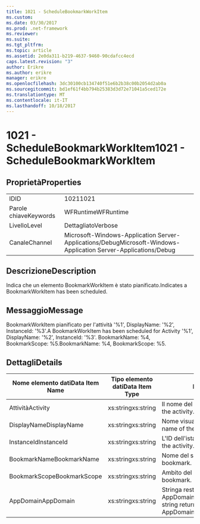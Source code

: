 ```yaml
---
title: 1021 - ScheduleBookmarkWorkItem
ms.custom: 
ms.date: 03/30/2017
ms.prod: .net-framework
ms.reviewer: 
ms.suite: 
ms.tgt_pltfrm: 
ms.topic: article
ms.assetid: 2e0da311-b219-4637-9460-90cdafcc4ecd
caps.latest.revision: "3"
author: Erikre
ms.author: erikre
manager: erikre
ms.openlocfilehash: 3dc30100cb134740f51e6b2b38c00b2054d2ab0a
ms.sourcegitcommit: bd1ef61f4bb794b25383d3d72e71041a5ced172e
ms.translationtype: MT
ms.contentlocale: it-IT
ms.lasthandoff: 10/18/2017
---
```

# <a name="1021---schedulebookmarkworkitem"></a><span data-ttu-id="88c0e-102">1021 - ScheduleBookmarkWorkItem</span><span class="sxs-lookup"><span data-stu-id="88c0e-102">1021 - ScheduleBookmarkWorkItem</span></span>
## <a name="properties"></a><span data-ttu-id="88c0e-103">Proprietà</span><span class="sxs-lookup"><span data-stu-id="88c0e-103">Properties</span></span>  
  
|||  
|-|-|  
|<span data-ttu-id="88c0e-104">ID</span><span class="sxs-lookup"><span data-stu-id="88c0e-104">ID</span></span>|<span data-ttu-id="88c0e-105">1021</span><span class="sxs-lookup"><span data-stu-id="88c0e-105">1021</span></span>|  
|<span data-ttu-id="88c0e-106">Parole chiave</span><span class="sxs-lookup"><span data-stu-id="88c0e-106">Keywords</span></span>|<span data-ttu-id="88c0e-107">WFRuntime</span><span class="sxs-lookup"><span data-stu-id="88c0e-107">WFRuntime</span></span>|  
|<span data-ttu-id="88c0e-108">Livello</span><span class="sxs-lookup"><span data-stu-id="88c0e-108">Level</span></span>|<span data-ttu-id="88c0e-109">Dettagliato</span><span class="sxs-lookup"><span data-stu-id="88c0e-109">Verbose</span></span>|  
|<span data-ttu-id="88c0e-110">Canale</span><span class="sxs-lookup"><span data-stu-id="88c0e-110">Channel</span></span>|<span data-ttu-id="88c0e-111">Microsoft-Windows-Application Server-Applications/Debug</span><span class="sxs-lookup"><span data-stu-id="88c0e-111">Microsoft-Windows-Application Server-Applications/Debug</span></span>|  
  
## <a name="description"></a><span data-ttu-id="88c0e-112">Descrizione</span><span class="sxs-lookup"><span data-stu-id="88c0e-112">Description</span></span>  
 <span data-ttu-id="88c0e-113">Indica che un elemento BookmarkWorkItem è stato pianificato.</span><span class="sxs-lookup"><span data-stu-id="88c0e-113">Indicates a BookmarkWorkItem has been scheduled.</span></span>  
  
## <a name="message"></a><span data-ttu-id="88c0e-114">Messaggio</span><span class="sxs-lookup"><span data-stu-id="88c0e-114">Message</span></span>  
 <span data-ttu-id="88c0e-115">BookmarkWorkItem pianificato per l'attività '%1', DisplayName: '%2', InstanceId: '%3'.</span><span class="sxs-lookup"><span data-stu-id="88c0e-115">A BookmarkWorkItem has been scheduled for Activity '%1', DisplayName: '%2', InstanceId: '%3'.</span></span>  <span data-ttu-id="88c0e-116">BookmarkName: %4, BookmarkScope: %5.</span><span class="sxs-lookup"><span data-stu-id="88c0e-116">BookmarkName: %4, BookmarkScope: %5.</span></span>  
  
## <a name="details"></a><span data-ttu-id="88c0e-117">Dettagli</span><span class="sxs-lookup"><span data-stu-id="88c0e-117">Details</span></span>  
  
|<span data-ttu-id="88c0e-118">Nome elemento dati</span><span class="sxs-lookup"><span data-stu-id="88c0e-118">Data Item Name</span></span>|<span data-ttu-id="88c0e-119">Tipo elemento dati</span><span class="sxs-lookup"><span data-stu-id="88c0e-119">Data Item Type</span></span>|<span data-ttu-id="88c0e-120">Descrizione</span><span class="sxs-lookup"><span data-stu-id="88c0e-120">Description</span></span>|  
|--------------------|--------------------|-----------------|  
|<span data-ttu-id="88c0e-121">Attività</span><span class="sxs-lookup"><span data-stu-id="88c0e-121">Activity</span></span>|<span data-ttu-id="88c0e-122">xs:string</span><span class="sxs-lookup"><span data-stu-id="88c0e-122">xs:string</span></span>|<span data-ttu-id="88c0e-123">Il nome del tipo di attività.</span><span class="sxs-lookup"><span data-stu-id="88c0e-123">The type name of the activity.</span></span>|  
|<span data-ttu-id="88c0e-124">DisplayName</span><span class="sxs-lookup"><span data-stu-id="88c0e-124">DisplayName</span></span>|<span data-ttu-id="88c0e-125">xs:string</span><span class="sxs-lookup"><span data-stu-id="88c0e-125">xs:string</span></span>|<span data-ttu-id="88c0e-126">Nome visualizzato dell'attività.</span><span class="sxs-lookup"><span data-stu-id="88c0e-126">The display name of the activity.</span></span>|  
|<span data-ttu-id="88c0e-127">InstanceId</span><span class="sxs-lookup"><span data-stu-id="88c0e-127">InstanceId</span></span>|<span data-ttu-id="88c0e-128">xs:string</span><span class="sxs-lookup"><span data-stu-id="88c0e-128">xs:string</span></span>|<span data-ttu-id="88c0e-129">L'ID dell'istanza dell'attività.</span><span class="sxs-lookup"><span data-stu-id="88c0e-129">The instance id of the activity.</span></span>|  
|<span data-ttu-id="88c0e-130">BookmarkName</span><span class="sxs-lookup"><span data-stu-id="88c0e-130">BookmarkName</span></span>|<span data-ttu-id="88c0e-131">xs:string</span><span class="sxs-lookup"><span data-stu-id="88c0e-131">xs:string</span></span>|<span data-ttu-id="88c0e-132">Nome del segnalibro.</span><span class="sxs-lookup"><span data-stu-id="88c0e-132">The name of the bookmark.</span></span>|  
|<span data-ttu-id="88c0e-133">BookmarkScope</span><span class="sxs-lookup"><span data-stu-id="88c0e-133">BookmarkScope</span></span>|<span data-ttu-id="88c0e-134">xs:string</span><span class="sxs-lookup"><span data-stu-id="88c0e-134">xs:string</span></span>|<span data-ttu-id="88c0e-135">Ambito del segnalibro.</span><span class="sxs-lookup"><span data-stu-id="88c0e-135">The scope of the bookmark.</span></span>|  
|<span data-ttu-id="88c0e-136">AppDomain</span><span class="sxs-lookup"><span data-stu-id="88c0e-136">AppDomain</span></span>|<span data-ttu-id="88c0e-137">xs:string</span><span class="sxs-lookup"><span data-stu-id="88c0e-137">xs:string</span></span>|<span data-ttu-id="88c0e-138">Stringa restituita da AppDomain.CurrentDomain.FriendlyName.</span><span class="sxs-lookup"><span data-stu-id="88c0e-138">The string returned by AppDomain.CurrentDomain.FriendlyName.</span></span>|
